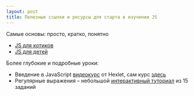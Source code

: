 ```yaml
---
layout: post
title: Полезные ссылки и ресурсы для старта в изучении JS
---
```



  Самые основы: просто, кратко, понятно
  
  * [JS для котиков](http://jsforcats.com/)
  * [JS для детей](http://fileshare.cqproject.net/files//jsfkids.pdf)
  
  Более глубокие и подробные уроки:
  
  * Введение в JavaScript [видеокурс](https://www.youtube.com/playlist?list=PLo6puixMwuSNxJCgadaaavKqq4-ocKPrR) от Hexlet, сам курс [здесь](https://ru.hexlet.io/courses/javascript_101)
  * Регулярные выражения – небольшой [интерактивный туториал](http://regexone.com/lesson/introduction_abcs) из 15 заданий